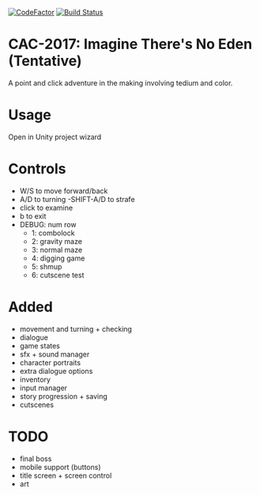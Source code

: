 [![CodeFactor](https://www.codefactor.io/repository/github/isolationstudios/cac-2017/badge/master)](https://www.codefactor.io/repository/github/isolationstudios/cac-2017/overview/master)
[![Build Status](https://travis-ci.org/IsolationStudios/CAC-2017.svg?branch=master)](https://travis-ci.org/IsolationStudios/CAC-2017)
# CAC-2017: Imagine There's No Eden (Tentative)

A point and click adventure in the making involving tedium and color.

# Usage

Open in Unity project wizard

# Controls

  - W/S to move forward/back
  - A/D to turning
  -SHIFT-A/D to strafe
  - click to examine
  - b to exit
  - DEBUG: num row
     - 1: combolock
	 - 2: gravity maze
	 - 3: normal maze
	 - 4: digging game
	 - 5: shmup
	 - 6: cutscene test

# Added

  - movement and turning + checking
  - dialogue
  - game states
  - sfx + sound manager
  - character portraits
  - extra dialogue options
  - inventory
  - input manager
  - story progression + saving
  - cutscenes
  
# TODO
  - final boss
  - mobile support (buttons)
  - title screen + screen control
  - art

